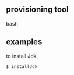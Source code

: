 provisioning tool
------------------------
bash


examples
----------

to install Jdk, 

```
$ installJdk
```

